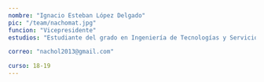 ```yaml
---
nombre: "Ignacio Esteban López Delgado"
pic: "/team/nachomat.jpg"
funcion: "Vicepresidente"
estudios: "Estudiante del grado en Ingeniería de Tecnologías y Servicios de Telecomunicación"

correo: "nachol2013@gmail.com"

curso: 18-19
---
```


